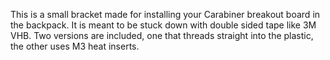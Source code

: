 This is a small bracket made for installing your Carabiner breakout board in the backpack. It is meant to be stuck down with double sided tape like 3M VHB.
Two versions are included, one that threads straight into the plastic, the other uses M3 heat inserts.